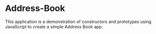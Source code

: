 # Address-Book
This application is a demonstration of constructors and prototypes using JavaScript to create a simple Address Book app.

